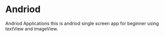 # Andriod
Andriod Applications
this is andriod single screen app for beginner using textView and imageView.
